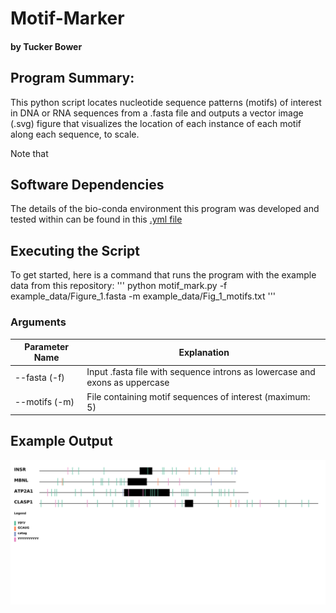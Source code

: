 # Motif-Marker
#### by Tucker Bower

## Program Summary:
This python script locates nucleotide sequence patterns (motifs) of interest in DNA or RNA sequences from a .fasta file and outputs a vector image (.svg) figure that visualizes the location of each instance of each motif along each sequence, to scale.

Note that 

## Software Dependencies
The details of the bio-conda environment this program was developed and tested within can be found in this [.yml file](https://github.com/tucker-bower/motif-mark/blob/main/environment.yml)

## Executing the Script
To get started, here is a command that runs the program with the example data from this repository:
'''
python motif_mark.py -f example_data/Figure_1.fasta -m example_data/Fig_1_motifs.txt
'''

### Arguments 

Parameter Name | Explanation
------------ | -------------
--fasta (-f) |  Input .fasta file with sequence introns as lowercase and exons as uppercase
--motifs (-m) | File containing motif sequences of interest (maximum: 5)


## Example Output
![figure1.svg](https://github.com/tucker-bower/motif-mark/blob/main/example_data/Figure_1.svg)
